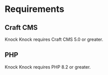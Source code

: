# Requirements

## Craft CMS
Knock Knock requires Craft CMS 5.0 or greater.

## PHP
Knock Knock requires PHP 8.2 or greater.
